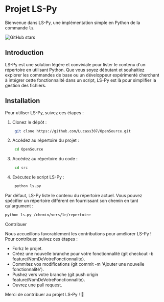 # Projet LS-Py

Bienvenue dans LS-Py, une implémentation simple en Python de la commande `ls`.

![GitHub stars](https://img.shields.io/github/stars/Lucass307/OpenSource?style=social)

## Introduction

LS-Py est une solution légère et conviviale pour lister le contenu d'un répertoire en utilisant Python. Que vous soyez débutant et souhaitiez explorer les commandes de base ou un développeur expérimenté cherchant à intégrer cette fonctionnalité dans un script, LS-Py est là pour simplifier la gestion des fichiers.

## Installation

Pour utiliser LS-Py, suivez ces étapes :

1. Clonez le dépôt :
   ```bash
    git clone https://github.com/Lucass307/OpenSource.git
    ```
3. Accédez au répertoire du projet :
   ```bash
    cd OpenSource
   ```
4. Accédez au répertoire du code :
   ```bash
    cd src
   ```
5. Exécutez le script LS-Py :
   ```bash
    python ls.py
   ```
Par défaut, LS-Py liste le contenu du répertoire actuel. Vous pouvez spécifier un répertoire différent en fournissant son chemin en tant qu'argument :

```bash
python ls.py /chemin/vers/le/repertoire
```

Contribuer

Nous accueillons favorablement les contributions pour améliorer LS-Py ! Pour contribuer, suivez ces étapes :

- Forkz le projet.
- Créez une nouvelle branche pour votre fonctionnalité (git checkout -b feature/NomDeVotreFonctionnalite).
- Commitez vos modifications (git commit -m 'Ajouter une nouvelle fonctionnalité').
- Pushez vers votre branche (git push origin feature/NomDeVotreFonctionnalite).
- Ouvrez une pull request.

Merci de contribuer au projet LS-Py ! 🚀
